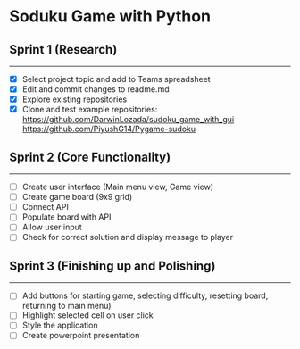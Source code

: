 # Soduku Game with Python

## Sprint 1 (Research)
***
- [x] Select project topic and add to Teams spreadsheet
- [x] Edit and commit changes to readme.md
- [x] Explore existing repositories
- [x] Clone and test example repositories:  
https://github.com/DarwinLozada/sudoku_game_with_gui  
https://github.com/PiyushG14/Pygame-sudoku

## Sprint 2 (Core Functionality)
***
- [ ] Create user interface (Main menu view, Game view)
- [ ] Create game board (9x9 grid)
- [ ] Connect API
- [ ] Populate board with API
- [ ] Allow user input
- [ ] Check for correct solution and display message to player

## Sprint 3 (Finishing up and Polishing)
***
- [ ] Add buttons for starting game, selecting difficulty, resetting board, returning to main menu)
- [ ] Highlight selected cell on user click
- [ ] Style the application
- [ ] Create powerpoint presentation
